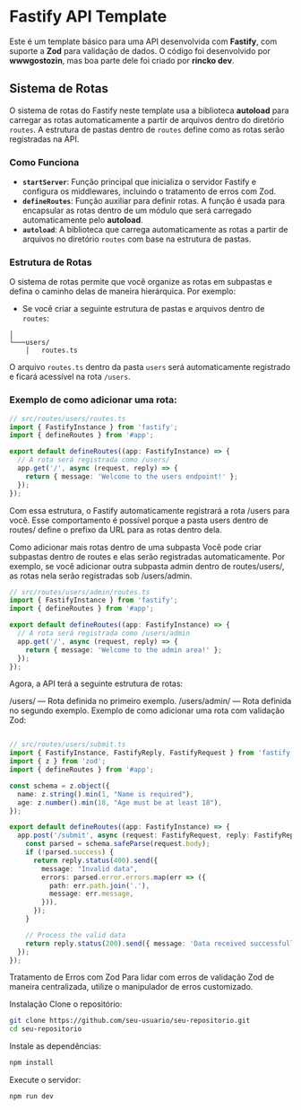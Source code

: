 # Fastify API Template

Este é um template básico para uma API desenvolvida com **Fastify**, com suporte a **Zod** para validação de dados. O código foi desenvolvido por **wwwgostozin**, mas boa parte dele foi criado por **rincko dev**.

## Sistema de Rotas

O sistema de rotas do Fastify neste template usa a biblioteca **autoload** para carregar as rotas automaticamente a partir de arquivos dentro do diretório `routes`. A estrutura de pastas dentro de `routes` define como as rotas serão registradas na API.

### Como Funciona

- **`startServer`**: Função principal que inicializa o servidor Fastify e configura os middlewares, incluindo o tratamento de erros com Zod.
- **`defineRoutes`**: Função auxiliar para definir rotas. A função é usada para encapsular as rotas dentro de um módulo que será carregado automaticamente pelo **autoload**.
- **`autoload`**: A biblioteca que carrega automaticamente as rotas a partir de arquivos no diretório `routes` com base na estrutura de pastas.

### Estrutura de Rotas

O sistema de rotas permite que você organize as rotas em subpastas e defina o caminho delas de maneira hierárquica. Por exemplo:

- Se você criar a seguinte estrutura de pastas e arquivos dentro de `routes`:

```routes/
│
└───users/
    │   routes.ts
```
O arquivo `routes.ts` dentro da pasta `users` será automaticamente registrado e ficará acessível na rota `/users`.

### Exemplo de como adicionar uma rota:

```ts
// src/routes/users/routes.ts
import { FastifyInstance } from 'fastify';
import { defineRoutes } from '#app';

export default defineRoutes((app: FastifyInstance) => {
  // A rota será registrada como /users/
  app.get('/', async (request, reply) => {
    return { message: 'Welcome to the users endpoint!' };
  });
});
```

Com essa estrutura, o Fastify automaticamente registrará a rota /users para você. Esse comportamento é possível porque a pasta users dentro de routes/ define o prefixo da URL para as rotas dentro dela.

Como adicionar mais rotas dentro de uma subpasta
Você pode criar subpastas dentro de routes e elas serão registradas automaticamente. Por exemplo, se você adicionar outra subpasta admin dentro de routes/users/, as rotas nela serão registradas sob /users/admin.

```ts
// src/routes/users/admin/routes.ts
import { FastifyInstance } from 'fastify';
import { defineRoutes } from '#app';

export default defineRoutes((app: FastifyInstance) => {
  // A rota será registrada como /users/admin
  app.get('/', async (request, reply) => {
    return { message: 'Welcome to the admin area!' };
  });
});
```

Agora, a API terá a seguinte estrutura de rotas:

/users/ — Rota definida no primeiro exemplo.
/users/admin/ — Rota definida no segundo exemplo.
Exemplo de como adicionar uma rota com validação Zod:

```ts

// src/routes/users/submit.ts
import { FastifyInstance, FastifyReply, FastifyRequest } from 'fastify';
import { z } from 'zod';
import { defineRoutes } from '#app';

const schema = z.object({
  name: z.string().min(1, "Name is required"),
  age: z.number().min(18, "Age must be at least 18"),
});

export default defineRoutes((app: FastifyInstance) => {
  app.post('/submit', async (request: FastifyRequest, reply: FastifyReply) => {
    const parsed = schema.safeParse(request.body);
    if (!parsed.success) {
      return reply.status(400).send({
        message: "Invalid data",
        errors: parsed.error.errors.map(err => ({
          path: err.path.join('.'),
          message: err.message,
        })),
      });
    }

    // Process the valid data
    return reply.status(200).send({ message: 'Data received successfully' });
  });
});
```

Tratamento de Erros com Zod
Para lidar com erros de validação Zod de maneira centralizada, utilize o manipulador de erros customizado.

Instalação
Clone o repositório:

```bash
git clone https://github.com/seu-usuario/seu-repositorio.git
cd seu-repositorio
```
Instale as dependências:

```bash
npm install
```
Execute o servidor:

```bash
npm run dev
```